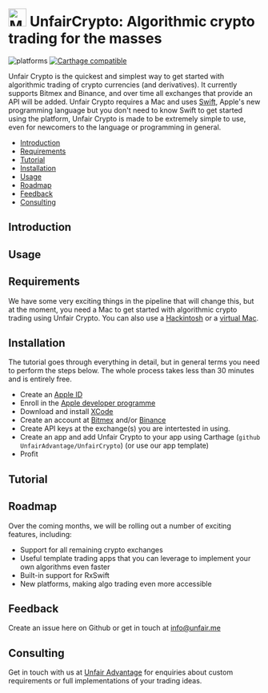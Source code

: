 <img src="assets/Rx_Logo_M.png" alt="Miss Electric Eel 2016" width="36" height="36"> UnfairCrypto: Algorithmic crypto trading for the masses
======

![platforms](https://img.shields.io/badge/platforms-iOS%20%7C%20macOS-333333.svg) [![Carthage compatible](https://img.shields.io/badge/Carthage-compatible-4BC51D.svg?style=flat)](https://github.com/Carthage/Carthage)

Unfair Crypto is the quickest and simplest way to get started with algorithmic trading of crypto currencies (and derivatives). It currently supports Bitmex and Binance, and over time all exchanges that provide an API will be added. Unfair Crypto requires a Mac and uses [Swift](https://developer.apple.com/swift/), Apple's new programming language but you don't need to know Swift to get started using the platform, Unfair Crypto is made to be extremely simple to use, even for newcomers to the language or programming in general.

* [Introduction](#introduction)
* [Requirements](#requirements)
* [Tutorial](#tutorial)
* [Installation](#installation)
* [Usage](#usage)
* [Roadmap](#roadmap)
* [Feedback](#feedback)
* [Consulting](#consulting)

## Introduction

## Usage

## Requirements
We have some very exciting things in the pipeline that will change this, but at the moment, you need a Mac to get started with algorithmic crypto trading using Unfair Crypto. You can also use a [Hackintosh](https://hackintosh.com/) or a [virtual Mac](https://techsviewer.com/install-macos-high-sierra-vmware-windows/).

## Installation

The tutorial goes through everything in detail, but in general terms you need to perform the steps below. The whole process takes less than 30 minutes and is entirely free.

* Create an [Apple ID](https://appleid.apple.com)
* Enroll in the [Apple developer programme](https://developer.apple.com/programs/enroll/)
* Download and install [XCode](https://developer.apple.com/xcode/)
* Create an account at [Bitmex](https://www.bitmex.com) and/or [Binance](https://www.binance.com/)
* Create API keys at the exchange(s) you are intertested in using.
* Create an app and add Unfair Crypto to your app using Carthage (`github UnfairAdvantage/UnfairCrypto`) (or use our app template)
* Profit

## Tutorial

## Roadmap

Over the coming months, we will be rolling out a number of exciting features, including:

* Support for all remaining crypto exchanges
* Useful template trading apps that you can leverage to implement your own algorithms even faster
* Built-in support for RxSwift
* New platforms, making algo trading even more accessible

## Feedback

Create an issue here on Github or get in touch at info@unfair.me

## Consulting

Get in touch with us at [Unfair Advantage](hhtps://unfair.me) for enquiries about custom requirements or full implementations of your trading ideas.
